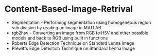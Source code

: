 # Content-Based-Image-Retrival

*  Segmentation - Performing segmentation using homogeneous region sub division by reading an image in MATLAB
* rgb2hsv - Converting an image from RGB to HSV and other possible models and back to RGB using built in functions
* Roberts Edge Detection Technique on Standard Lenna Image
* Prewitts Edge Detection Technique on Standard Lenna Image
